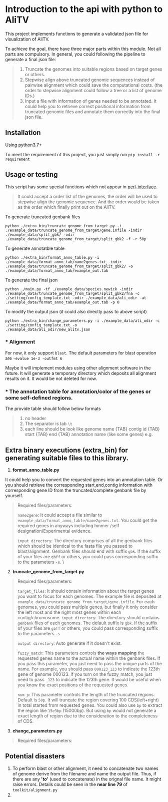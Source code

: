 # Introduction to the api with python to AliTV

This project implements functions to generate a validated json file for visualization of AliTV.

To achieve the goal, there have three major parts within this module. Not all parts are compulsory. In general, you could following the pipeline to generate a final json file: 
> 1. Truncate the genomes into suitable regions based on target genes or others.
> 2. Stepwise align above truncated genomic sequences instead of pairwise alignment which could save the computational costs. (the order to stepwise alignment could follow a tree or a list of genome IDs.)
> 3. Input a file with information of genes needed to be annotated. It could help you to retrieve correct positional information from truncated genomic files and annotate them correctly into the final json file.


## Installation
Using python3.7+

To meet the requirement of this project, you just simply run `pip install -r requirement`


## Usage or testing

This script has some special functions which not appear in [perl-interface](https://github.com/AliTVTeam/AliTV-perl-interface).

> It could accept a order list of the genomes, the order will be used to stepwise align the genomic sequence. And the order would be taken as the order which finally print out on the AliTV.

To generate truncated genbank files

`python ./extra_bin/truncate_genome_from_target.py -i ./example_data/truncate_genome_from_target/gene.infile -indir ./example_data/split_gbk/ -odir ./example_data/truncate_genome_from_target/split_gbk2 -f -r 50p`

To generate annotatble table

`python ./extra_bin/format_anno_table.py -i ./example_data/format_anno_tab/name2genes.txt -indir ./example_data/truncate_genome_from_target/split_gbk2/ -o ./example_data/format_anno_tab/example_out.tab`

To generate the final json

`python ./main.py -tf ./example_data/species.newick -indir ./example_data/truncate_genome_from_target/split_gbk2/fna -c ./setting/config_template.txt -odir ./example_data/ali_odir -at ./example_data/format_anno_tab/example_out.tab -p 0`

To modify the output json (it could also directly pass to above script)

`python ./extra_bin/change_parameters.py -i ./example_data/ali_odir -c ./setting/config_template.txt -o ./example_data/ali_odir/new_alitv.json`


### * Alignment
For now, it only support `blast`. The default parameters for blast operation are `-evalue 1e-3 -outfmt 6 `

Maybe it will implement modules using other alignment software in the future.
It will generate a temporary directory which deposits all alignment results on it. It would be not deleted for now.

### * The annotation table for annotation/color of the genes or some self-defined regions.

The provide table should follow below formats

> 1. no header
> 2. The separator is tab  `\t`
> 3. each line should be look like genome name {TAB} contig id {TAB} start {TAB} end {TAB} annotation name (like some genes)
   e.g.


## Extra binary executions (extra_bin) for generating suitable files to this library.
1. **format_anno_table.py**

It could help you to convert the requested genes into an annotation table. Or you should retrieve the corresponding start,end,contig information with corresponding gene ID from the truncated/complete genbank file by yourself.
> Required files/parameters:
> 
> `name2gene`: It could accept a file similar to `example_data/format_anno_table/name2genes.txt`. You could get the required genes in anyways including hmmer /self designation/Experimental evidence.
>
> `input directory`: The directory comprises of all the genbank files which should be identical to the fasta file you passed to blast/alignment. Genbank files should end with suffix `gbk`. If the suffix of your files are `gbff` or others, you could pass corresponding suffix to the parameters `-s`. 
> \
> 

2. **truncate_genome_from_target.py**

> Required files/parameters:
> 
> `target_files`: It should contain information about the target genes you want to focus for each genomes. The example file is deposited at `example_data/truncate_genome_from_target/gene.infile`. For each genomes, you could pass multiple genes, but finally it only consider the left most and the right most genes within each contig/chromosome.
> `input directory`: The directory should contains `genbank` files of each genomes. The default suffix is `gbk`. If the suffix of your files are `gbff` or others, you could pass corresponding suffix to the parameters `-s`
> 
> `output directory`: Auto generate if it doesn't exist.
> 
> `fuzzy_match`: This parameters controls **the ways mapping** the requested genes name to the actual name within the genbank files. If you pass this parameter, you just need to pass the unique parts of the name. For example, you should pass `000123_123` to indicate the 123th gene of genome 000123. If you turn on the fuzzy_match, you just need to pass `_123` to indicate the 123th gene. It would be useful when you know the exact positions of the requested genes.
> 
> `num_p`: This parameter controls the length of the truncated regions. Default is `50p`. It will truncate the region covering 100 CDS(left+right) in total started from requested genes. You could also use `bp` to extract the region like `15e3bp` (15000bp). But using `bp` would not generate a exact length of region due to the consideration to the completeness of CDS. 

3. **change_parameters.py**

> Required files/parameters: 
> 
> 

## Potential disasters

1. To perform blast or other alignment, it need to concatenate two names of genome derive from the filename and name the output file. Thus, if there are any **'_to_'** (used to concatenate)  in the orignal file name. It might raise errors. Details could be seen in the **near line 79** of `toolkit/alignment.py`
2.


